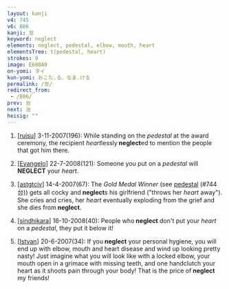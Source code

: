 ```yaml
---
layout: kanji
v4: 745
v6: 806
kanji: 怠
keyword: neglect
elements: neglect, pedestal, elbow, mouth, heart
elementsTree: t(pedestal, heart)
strokes: 9
image: E680A0
on-yomi: タイ
kun-yomi: おこた.る、なま.ける
permalink: /怠/
redirect_from:
 - /806/
prev: 台
next: 治
heisig: ""
---
```


1) [<a href="http://kanji.koohii.com/profile/ruisu">ruisu</a>] 3-11-2007(196): While standing on the <em>pedestal</em> at the award ceremony, the recipient <em>heart</em>lessly<strong> neglect</strong>ed to mention the people that got him there.

2) [<a href="http://kanji.koohii.com/profile/Evangelo">Evangelo</a>] 22-7-2008(121): Someone you put on a <em>pedestal</em> will<strong> NEGLECT</strong> your <em>heart</em>.

3) [<a href="http://kanji.koohii.com/profile/astgtciv">astgtciv</a>] 14-4-2007(67): The <em>Gold Medal Winner</em> (see <a href="../v4/744.html">pedestal</a> (#744 台)) gets all cocky and<strong> neglect</strong>s his girlfriend (&quot;throws her <em>heart</em> away&quot;). She cries and cries, her <em>heart</em> eventually exploding from the grief and she dies from<strong> neglect</strong>.

4) [<a href="http://kanji.koohii.com/profile/sindhikara">sindhikara</a>] 16-10-2008(40): People who<strong> neglect</strong> don&#039;t put your <em>heart</em> on a <em>pedestal</em>, they put it below it!

5) [<a href="http://kanji.koohii.com/profile/Istvan">Istvan</a>] 20-6-2007(34): If you<strong> neglect</strong> your personal hygiene, you will end up with elbow, mouth and heart disease and wind up looking pretty nasty! Just imagine what you will look like with a locked elbow, your mouth open in a grimace with missing teeth, and one handclutch your heart as it shoots pain through your body! That is the price of<strong> neglect</strong> my friends!

